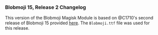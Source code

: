 ### Blobmoji 15, Release 2 Changelog
This version of the Blobmoji Magisk Module is based on @C1710's second release of Blobmoji 15 provided [here](https://github.com/C1710/blobmoji/releases/tag/v15.0). The `Blobmoji.ttf` file was used for this release.
